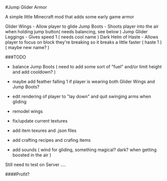 #Jump Glider Armor

A simple little Minecraft mod that adds some early game armor

Glider Wings - Allow player to glide
Jump Boots - Shoots player into the air when holding jump button( needs balancing, see below )
Jump Glider Leggings - Gives speed 1 ( needs cool name )
Dark Helm of Haste - Allows player to focus on block they're breaking so it breaks a little faster ( haste 1 )( maybe new name? )

###TODO

* balance Jump Boots ( need to add some sort of "fuel" and/or limit height and add cooldown? )

* maybe add feather falling 1 if player is wearing both Glider Wings and Jump Boots?

* edit rendering of player to "lay down" and quit swinging arms when gliding

* remodel wings

* fix/update current textures

* add item texures and .json files

* add crafting recipes and crafing items

* add sounds ( wind for gliding, something magical? dark? when getting boosted in the air )
	
Still need to test on Server ....
	
####Profit?
